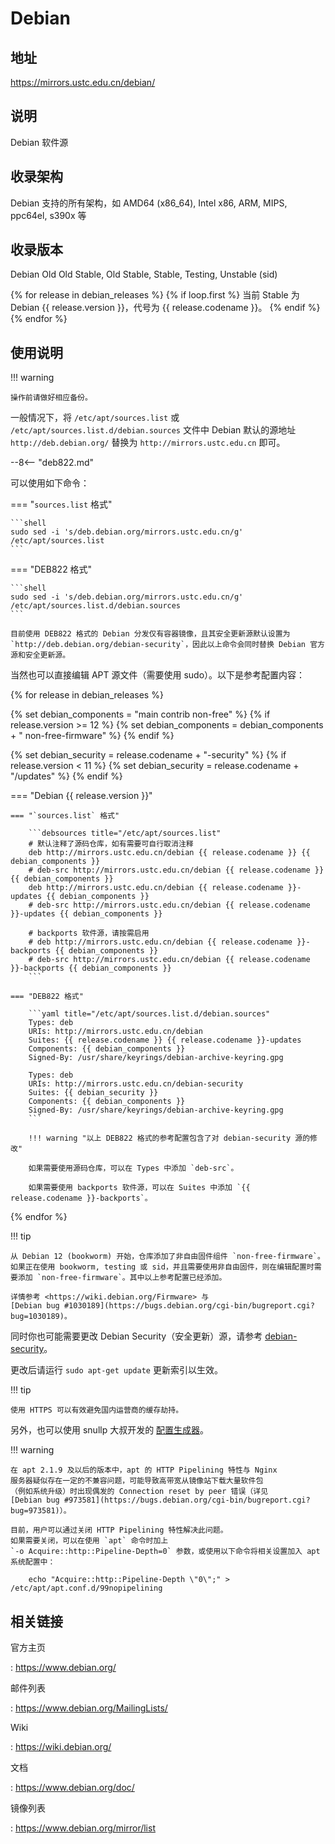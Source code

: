 # Debian

## 地址

<https://mirrors.ustc.edu.cn/debian/>

## 说明

Debian 软件源

## 收录架构

Debian 支持的所有架构，如 AMD64 (x86_64), Intel x86, ARM, MIPS, ppc64el, s390x 等

## 收录版本

Debian Old Old Stable, Old Stable, Stable, Testing, Unstable (sid)

{% for release in debian_releases %}
{% if loop.first %}
当前 Stable 为 Debian {{ release.version }}，代号为 {{ release.codename }}。
{% endif %}
{% endfor %}

## 使用说明

!!! warning

    操作前请做好相应备份。

一般情况下，将 `/etc/apt/sources.list` 或 `/etc/apt/sources.list.d/debian.sources` 文件中 Debian 默认的源地址 `http://deb.debian.org/` 替换为 `http://mirrors.ustc.edu.cn` 即可。

--8<-- "deb822.md"

可以使用如下命令：

=== "`sources.list` 格式"

    ```shell
    sudo sed -i 's/deb.debian.org/mirrors.ustc.edu.cn/g' /etc/apt/sources.list
    ```

=== "DEB822 格式"

    ```shell
    sudo sed -i 's/deb.debian.org/mirrors.ustc.edu.cn/g' /etc/apt/sources.list.d/debian.sources
    ```

    目前使用 DEB822 格式的 Debian 分发仅有容器镜像，且其安全更新源默认设置为 `http://deb.debian.org/debian-security`，因此以上命令会同时替换 Debian 官方源和安全更新源。

当然也可以直接编辑 APT 源文件（需要使用 sudo）。以下是参考配置内容：

{% for release in debian_releases %}

{% set debian_components = "main contrib non-free" %}
{% if release.version >= 12 %}
{% set debian_components = debian_components + " non-free-firmware" %}
{% endif %}

{% set debian_security = release.codename + "-security" %}
{% if release.version < 11 %}
{% set debian_security = release.codename + "/updates" %}
{% endif %}

=== "Debian {{ release.version }}"

    === "`sources.list` 格式"

        ```debsources title="/etc/apt/sources.list"
        # 默认注释了源码仓库，如有需要可自行取消注释
        deb http://mirrors.ustc.edu.cn/debian {{ release.codename }} {{ debian_components }}
        # deb-src http://mirrors.ustc.edu.cn/debian {{ release.codename }} {{ debian_components }}
        deb http://mirrors.ustc.edu.cn/debian {{ release.codename }}-updates {{ debian_components }}
        # deb-src http://mirrors.ustc.edu.cn/debian {{ release.codename }}-updates {{ debian_components }}

        # backports 软件源，请按需启用
        # deb http://mirrors.ustc.edu.cn/debian {{ release.codename }}-backports {{ debian_components }}
        # deb-src http://mirrors.ustc.edu.cn/debian {{ release.codename }}-backports {{ debian_components }}
        ```

    === "DEB822 格式"

        ```yaml title="/etc/apt/sources.list.d/debian.sources"
        Types: deb
        URIs: http://mirrors.ustc.edu.cn/debian
        Suites: {{ release.codename }} {{ release.codename }}-updates
        Components: {{ debian_components }}
        Signed-By: /usr/share/keyrings/debian-archive-keyring.gpg

        Types: deb
        URIs: http://mirrors.ustc.edu.cn/debian-security
        Suites: {{ debian_security }}
        Components: {{ debian_components }}
        Signed-By: /usr/share/keyrings/debian-archive-keyring.gpg
        ```

        !!! warning "以上 DEB822 格式的参考配置包含了对 debian-security 源的修改"

        如果需要使用源码仓库，可以在 Types 中添加 `deb-src`。

        如果需要使用 backports 软件源，可以在 Suites 中添加 `{{ release.codename }}-backports`。

{% endfor %}

!!! tip

    从 Debian 12 (bookworm) 开始，仓库添加了非自由固件组件 `non-free-firmware`。如果正在使用 bookworm, testing 或 sid，并且需要使用非自由固件，则在编辑配置时需要添加 `non-free-firmware`。其中以上参考配置已经添加。

    详情参考 <https://wiki.debian.org/Firmware> 与
    [Debian bug #1030189](https://bugs.debian.org/cgi-bin/bugreport.cgi?bug=1030189)。

同时你也可能需要更改 Debian Security（安全更新）源，请参考 [debian-security](debian-security.md)。

更改后请运行 `sudo apt-get update` 更新索引以生效。

!!! tip

    使用 HTTPS 可以有效避免国内运营商的缓存劫持。

另外，也可以使用 snullp 大叔开发的 [配置生成器](https://mirrors.ustc.edu.cn/repogen)。

!!! warning

    在 apt 2.1.9 及以后的版本中，apt 的 HTTP Pipelining 特性与 Nginx
    服务器疑似存在一定的不兼容问题，可能导致高带宽从镜像站下载大量软件包
    （例如系统升级）时出现偶发的 Connection reset by peer 错误（详见
    [Debian bug #973581](https://bugs.debian.org/cgi-bin/bugreport.cgi?bug=973581)）。

    目前，用户可以通过关闭 HTTP Pipelining 特性解决此问题。
    如果需要关闭，可以在使用 `apt` 命令时加上
    `-o Acquire::http::Pipeline-Depth=0` 参数，或使用以下命令将相关设置加入 apt 系统配置中：

        echo "Acquire::http::Pipeline-Depth \"0\";" > /etc/apt/apt.conf.d/99nopipelining

## 相关链接

官方主页

:   <https://www.debian.org/>

邮件列表

:   <https://www.debian.org/MailingLists/>

Wiki

:   <https://wiki.debian.org/>

文档

:   <https://www.debian.org/doc/>

镜像列表

:   <https://www.debian.org/mirror/list>
